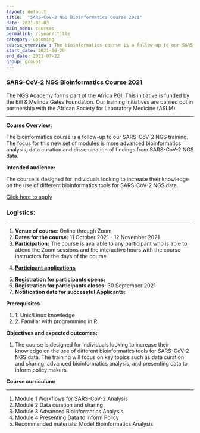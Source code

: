 ```yaml
---
layout: default
title:  "SARS-CoV-2 NGS Bioinformatics Course 2021"
date: 2021-08-03
main_menu: courses
permalink: /:year/:title
category: upcoming
course_overview : The bioinformatics course is a follow-up to our SARS-CoV-2 NGS training. The focus for this new set of modules is more advanced bioinformatics analysis, data curation and dissemination of findings. 
start_date: 2021-06-28
end_date: 2021-07-22
group: group1
---
```

  
### SARS-CoV-2 NGS Bioinformatics Course 2021
The NGS Academy forms part of the Africa PGI. This initiative is funded by the Bill & Melinda Gates Foundation. Our training initiatives are carried out in partnership with the African Society for Laboratory Medicine (ASLM).
<hr>

<!-- <b>Course outline:</b> [ SARS-CoV-2 NGS Bioinformatics Course 2021]({{ site.url }}/docs/course_outline.pdf) -->

<p align="left"><b >Course Overview:</b></p>

 <p align="left">The bioinformatics course is a follow-up to our SARS-CoV-2 NGS training. The focus for this new set of modules is more advanced bioinformatics analysis, data curation and dissemination of findings from SARS-CoV-2 NGS data.  
 <p>



<p align="left"><b class="text-left">Intended audience:</b></p>

<p>The course is designed for individuals looking to increase their knowledge on the use of different bioinformatics tools for SARS-CoV-2 NGS data. </p>

<a class="btn btn-secondary btn-lg" href="https://redcap.h3abionet.org/redcap/surveys/?s=C787XMMYNA" role="button" target="_blank">Click here to apply</a>

<h3>Logistics: </h3>
<hr>

<ol class="list-unstyled">

 <li><b>Venue of course</b>: Online through Zoom </li>


<li><b>Dates for the course:</b> 11 October 2021 - 12 November 2021</li>

<!-- 
<li><b>Course organisers:</b> Tony Li, Kirsty Lee Garson, Perceval Maturure and Prof Nicola Mulder</li> -->


<li><b>Participation:</b> The course is available to any participant who is able to attend the Zoom sessions and the interactive hours with the course instructors for the days of the course</li>


<!-- <li><b>Course sponsors</b>: TBA</li> -->

<u><li><b>Participant applications</b></li></u>

<li><b>Registration for participants opens:</b></li>

<li><b>Registration for participants closes:</b> 30 September 2021</li>

<li><b>Notification date for successful Applicants:</b> </li>
</ol>

<b>Prerequisites</b>
<ol>
<li>1. Unix/Linux knowledge</li>

<li>2. Familiar with programming in R</li>
</ol>

<b>Objectives and expected outcomes:</b> 

<ol>
<li>The course is designed for individuals looking to increase their knowledge on the use of different
bioinformatics tools for SARS-CoV-2 NGS data. The training will focus on key topics such as data curation
and sharing, advanced bioinformatics analysis, and presenting data to inform policy makers.</li>

</ol>

<!-- <b>Course limitations</b>: None -->
<b>Course curriculum:</b>
<hr>
<ol class="list-unstyled">
<li>Module 1 Workflows for SARS-CoV-2 Analysis</li>
<li>Module 2 Data curation and sharing</li>
<li>Module 3 Advanced Bioinformatics Analysis</li>
<li>Module 4 Presenting Data to Inform Policy</li>
<li>Recommended materials: Model Bioinformatics Analysis</li>
</ol>

<!-- <b>Course schedule</b> -->




